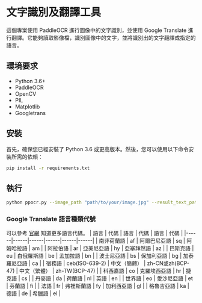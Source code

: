 # 文字識別及翻譯工具

這個專案使用 PaddleOCR 進行圖像中的文字識別，並使用 Google Translate 進行翻譯。它能夠讀取影像檔，識別圖像中的文字，並將識別出的文字翻譯成指定的語言。

## 環境要求

- Python 3.6+
- PaddleOCR
- OpenCV
- PIL
- Matplotlib
- Googletrans

## 安裝

首先，確保您已經安裝了 Python 3.6 或更高版本。然後，您可以使用以下命令安裝所需的依賴：

```bash
pip install -r requirements.txt
```

## 執行

```bash
python ppocr.py --image_path "path/to/your/image.jpg" --result_text_path "path/to/save/text.txt" --pic_lang "en" --target_lang "zh-cn"
```

### Google Translate 語言種類代號
可以參考 [官網](<https://support.google.com/googleplay/android-developer/table/4419860?hl=zh-Hant> "Title") 知道更多語言代碼。
| 語言 | 代碼 | 語言 | 代碼 | 語言 | 代碼 |
|------|------|------|------|------|------|
| 南非荷蘭語 | af | 阿爾巴尼亞語 | sq | 阿姆哈拉語 | am |
| 阿拉伯語 | ar | 亞美尼亞語 | hy | 亞塞拜然語 | az |
| 巴斯克語 | eu | 白俄羅斯語 | be | 孟加拉語 | bn |
| 波士尼亞語 | bs | 保加利亞語 | bg | 加泰羅尼亞語 | ca |
| 宿務語 | ceb(ISO-639-2) | 中文（簡體） | zh-CN或zh(BCP-47) | 中文（繁體） | zh-TW(BCP-47) |
| 科西嘉語 | co | 克羅埃西亞語 | hr | 捷克語 | cs |
| 丹麥語 | da | 荷蘭語 | nl | 英語 | en |
| 世界語 | eo | 愛沙尼亞語 | et | 芬蘭語 | fi |
| 法語 | fr | 弗裡斯蘭語 | fy | 加利西亞語 | gl |
| 格魯吉亞語 | ka | 德語 | de | 希臘語 | el |




